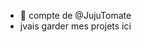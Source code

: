 - 👋 compte de @JujuTomate
- jvais garder mes projets ici

<!---
JujuTomate/JujuTomate is a ✨ special ✨ repository because its `README.md` (this file) appears on your GitHub profile.
You can click the Preview link to take a look at your changes.
--->
